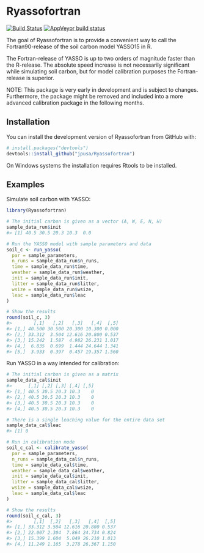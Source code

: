 
<!-- README.md is generated from README.Rmd. Please edit that file -->

# Ryassofortran

<!-- badges: start -->

[![Build
Status](https://travis-ci.com/jpusa/Ryassofortran.svg?branch=master)](https://travis-ci.com/jpusa/Ryassofortran)
[![AppVeyor build
status](https://ci.appveyor.com/api/projects/status/github/jpusa/Ryassofortran?branch=master&svg=true)](https://ci.appveyor.com/project/jpusa/ryassofortran)
<!-- badges: end -->

The goal of Ryassofortran is to provide a convenient way to call the
Fortran90-release of the soil carbon model YASSO15 in R.

The Fortran-release of YASSO is up to two orders of magnitude faster
than the R-release. The absolute speed increase is not necessarily
significant while simulating soil carbon, but for model calibration
purposes the Fortran-release is superior.

NOTE: This package is very early in development and is subject to
changes. Furthermore, the package might be removed and included into a
more advanced calibration package in the following months.

## Installation

You can install the development version of Ryassofortran from GitHub
with:

``` r
# install.packages("devtools")
devtools::install_github("jpusa/Ryassofortran")
```

On Windows systems the installation requires Rtools to be installed.

## Examples

Simulate soil carbon with YASSO:

``` r
library(Ryassofortran)
```

``` r
# The initial carbon is given as a vector (A, W, E, N, H)
sample_data_run$init
#> [1] 40.5 30.5 20.3 10.3  0.0
```

``` r
# Run the YASSO model with sample parameters and data
soil_c <- run_yasso(
  par = sample_parameters,
  n_runs = sample_data_run$n_runs,
  time = sample_data_run$time,
  weather = sample_data_run$weather,
  init = sample_data_run$init,
  litter = sample_data_run$litter,
  wsize = sample_data_run$wsize,
  leac = sample_data_run$leac
)

# Show the results
round(soil_c, 3)
#>        [,1]   [,2]   [,3]   [,4]  [,5]
#> [1,] 40.500 30.500 20.300 10.300 0.000
#> [2,] 33.312  3.504 12.616 20.800 0.537
#> [3,] 15.242  1.587  4.982 26.231 1.017
#> [4,]  6.835  0.699  1.444 24.644 1.341
#> [5,]  3.933  0.397  0.457 19.357 1.560
```

Run YASSO in a way intended for calibration:

``` r
# The initial carbon is given as a matrix
sample_data_cal$init
#>      [,1] [,2] [,3] [,4] [,5]
#> [1,] 40.5 30.5 20.3 10.3    0
#> [2,] 40.5 30.5 20.3 10.3    0
#> [3,] 40.5 30.5 20.3 10.3    0
#> [4,] 40.5 30.5 20.3 10.3    0
```

``` r
# There is a single leaching value for the entire data set
sample_data_cal$leac
#> [1] 0
```

``` r
# Run in calibration mode
soil_c_cal <- calibrate_yasso(
  par = sample_parameters,
  n_runs = sample_data_cal$n_runs,
  time = sample_data_cal$time,
  weather = sample_data_cal$weather,
  init = sample_data_cal$init,
  litter = sample_data_cal$litter,
  wsize = sample_data_cal$wsize,
  leac = sample_data_cal$leac
)

# Show the results
round(soil_c_cal, 3)
#>        [,1]  [,2]   [,3]   [,4]  [,5]
#> [1,] 33.312 3.504 12.616 20.800 0.537
#> [2,] 22.007 2.304  7.864 24.734 0.824
#> [3,] 15.399 1.604  5.049 26.210 1.013
#> [4,] 11.249 1.165  3.278 26.367 1.150
```
